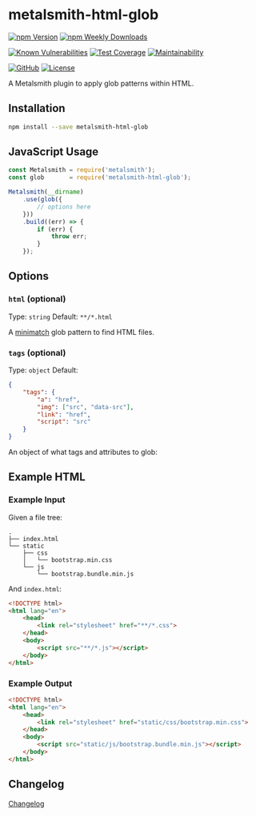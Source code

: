 # metalsmith-html-glob

[![npm Version](https://badgen.net/npm/v/metalsmith-html-glob?icon=npm)](https://www.npmjs.com/package/metalsmith-html-glob)
[![npm Weekly Downloads](https://badgen.net/npm/dw/metalsmith-html-glob)](https://www.npmjs.com/package/metalsmith-html-glob)

[![Known Vulnerabilities](https://snyk.io/test/npm/metalsmith-html-glob/badge.svg)](https://snyk.io/test/npm/metalsmith-html-glob)
[![Test Coverage](https://badgen.net/codecov/c/github/emmercm/metalsmith-html-glob/master?icon=codecov)](https://codecov.io/gh/emmercm/metalsmith-html-glob)
[![Maintainability](https://badgen.net/codeclimate/maintainability/emmercm/metalsmith-html-glob?icon=codeclimate)](https://codeclimate.com/github/emmercm/metalsmith-html-glob/maintainability)

[![GitHub](https://badgen.net/badge/emmercm/metalsmith-html-glob/purple?icon=github)](https://github.com/emmercm/metalsmith-html-glob)
[![License](https://badgen.net/github/license/emmercm/metalsmith-html-glob?color=grey)](https://github.com/emmercm/metalsmith-html-glob/blob/master/LICENSE)

A Metalsmith plugin to apply glob patterns within HTML.

## Installation

```bash
npm install --save metalsmith-html-glob
```

## JavaScript Usage

```javascript
const Metalsmith = require('metalsmith');
const glob       = require('metalsmith-html-glob');

Metalsmith(__dirname)
    .use(glob({
        // options here
    }))
    .build((err) => {
        if (err) {
            throw err;
        }
    });
```

## Options

### `html` (optional)

Type: `string` Default: `**/*.html`

A [minimatch](https://www.npmjs.com/package/minimatch) glob pattern to find HTML files.

### `tags` (optional)

Type: `object` Default:

```json
{
    "tags": {
        "a": "href",
        "img": ["src", "data-src"],
        "link": "href",
        "script": "src"
    }
}
```

An object of what tags and attributes to glob:

## Example HTML

### Example Input

Given a file tree:

```text
.
├── index.html
└── static
    ├── css
    │   └── bootstrap.min.css
    └── js
        └── bootstrap.bundle.min.js
```

And `index.html`:

```html
<!DOCTYPE html>
<html lang="en">
    <head>
        <link rel="stylesheet" href="**/*.css">
    </head>
    <body>
        <script src="**/*.js"></script>
    </body>
</html>
```

### Example Output

```html
<!DOCTYPE html>
<html lang="en">
    <head>
        <link rel="stylesheet" href="static/css/bootstrap.min.css">
    </head>
    <body>
        <script src="static/js/bootstrap.bundle.min.js"></script>
    </body>
</html>
```

## Changelog

[Changelog](./CHANGELOG.md)
